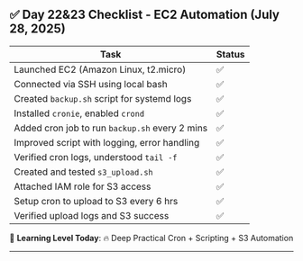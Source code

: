 ## ✅ Day 22&23 Checklist - EC2 Automation (July 28, 2025)

| Task | Status |
|------|--------|
| Launched EC2 (Amazon Linux, t2.micro) | ✅ |
| Connected via SSH using local bash | ✅ |
| Created `backup.sh` script for systemd logs | ✅ |
| Installed `cronie`, enabled `crond` | ✅ |
| Added cron job to run `backup.sh` every 2 mins | ✅ |
| Improved script with logging, error handling | ✅ |
| Verified cron logs, understood `tail -f` | ✅ |
| Created and tested `s3_upload.sh` | ✅ |
| Attached IAM role for S3 access | ✅ |
| Setup cron to upload to S3 every 6 hrs | ✅ |
| Verified upload logs and S3 success | ✅ |

🧠 **Learning Level Today**: 🔥 Deep Practical Cron + Scripting + S3 Automation

---


